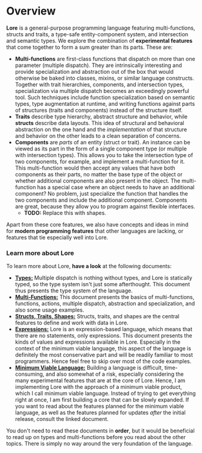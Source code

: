 # Overview

**Lore** is a general-purpose programming language featuring multi-functions, structs and traits, a type-safe entity-component system, and intersection and semantic types. We explore the combination of **experimental features** that come together to form a sum greater than its parts. These are:

- **Multi-functions** are first-class functions that dispatch on more than one parameter (multiple dispatch). They are intrinsically interesting and provide specialization and abstraction out of the box that would otherwise be baked into classes, mixins, or similar language constructs. Together with trait hierarchies, components, and intersection types, specialization via multiple dispatch becomes an exceedingly powerful tool. Such techniques include function specialization based on semantic types, type augmentation at runtime, and writing functions against parts of structures (traits and components) instead of the structure itself.
- **Traits** describe type hierarchy, abstract structure and behavior, while **structs** describe data layouts. This idea of structural and behavioral abstraction on the one hand and the *implementation* of that structure and behavior on the other leads to a clean separation of concerns.
- **Components** are *parts* of an entity (struct or trait). An instance can be viewed as its part in the form of a single component type (or multiple with intersection types). This allows you to take the intersection type of two components, for example, and implement a multi-function for it. This multi-function would then accept any values that have both components as their parts, no matter the base type of the object or whether additional components are also present in the object. The multi-function has a special case where an object needs to have an additional component? No problem, just specialize the function that handles the two components and include the additional component. Components are great, because they allow you to program against flexible interfaces.
  - **TODO:** Replace this with shapes.

Apart from these core features, we also have concepts and ideas in mind for **modern programming features** that other languages are lacking, or features that tie especially well into Lore.



### Learn more about Lore

To learn more about Lore, **have a look** at the following documents:

- [**Types:**](types.md) Multiple dispatch is nothing without types, and Lore is statically typed, so the type system isn't just some afterthought. This document thus presents the type system of the language.
- [**Multi-Functions:**](multi-functions.md) This document presents the basics of multi-functions, functions, actions, multiple dispatch, abstraction and specialization, and also some usage examples.
- [**Structs, Traits, Shapes:**](structs-traits-shapes.md) Structs, traits, and shapes are the central features to define and work with data in Lore.
- [**Expressions:**](expressions.md) Lore is an expression-based language, which means that there are no statements, only expressions. This document presents the kinds of values and expressions available in Lore. Especially in the context of the minimum viable language, this aspect of the language is definitely the most conservative part and will be readily familiar to most programmers. Hence feel free to skip over most of the code examples.
- [**Minimum Viable Language:**](minimum-viable-language.md) Building a language is difficult, time-consuming, and also somewhat of a risk, especially considering the many experimental features that are at the core of Lore. Hence, I am implementing Lore with the approach of a minimum viable product, which I call minimum viable language. Instead of trying to get everything right at once, I am first building a core that can be slowly expanded. If you want to read about the features planned for the minimum viable language, as well as the features planned for updates *after* the initial release, consult the linked document.

You don't need to read these documents in **order**, but it would be beneficial to read up on types and multi-functions before you read about the other topics. There is simply no way around the very foundation of the language.
